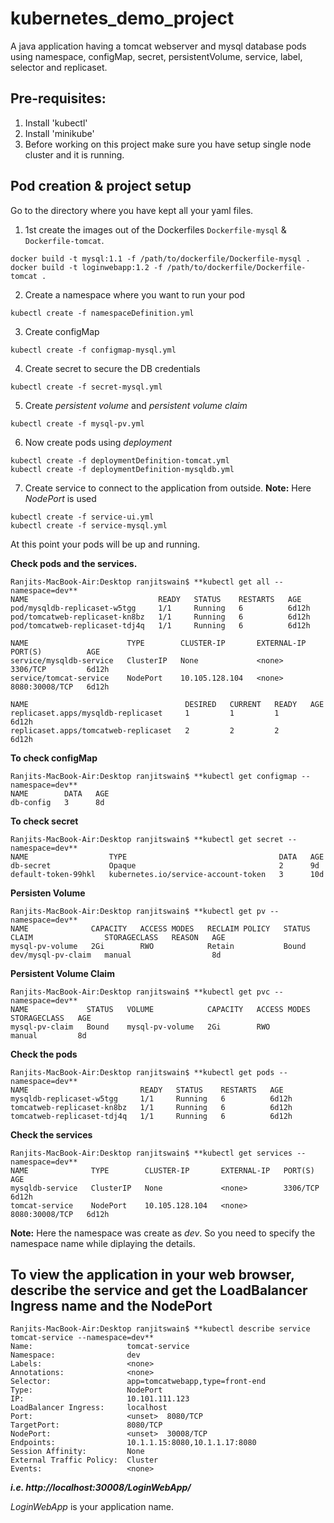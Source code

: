 # kubernetes_demo_project
A java application having a tomcat webserver and mysql database pods using namespace, configMap, secret, persistentVolume, service, label, selector and replicaset.

Pre-requisites:
---------------
1. Install 'kubectl'
2. Install 'minikube'
3. Before working on this project make sure you have setup single node cluster and it is running.

Pod creation & project setup
----------------------------
Go to the directory where you have kept all your yaml files.

1. 1st create the images out of the Dockerfiles `Dockerfile-mysql` & `Dockerfile-tomcat`.
```
docker build -t mysql:1.1 -f /path/to/dockerfile/Dockerfile-mysql .
docker build -t loginwebapp:1.2 -f /path/to/dockerfile/Dockerfile-tomcat .
```
2. Create a namespace where you want to run your pod
```
kubectl create -f namespaceDefinition.yml
```
3. Create configMap
```
kubectl create -f configmap-mysql.yml
```

4. Create secret to secure the DB credentials
```
kubectl create -f secret-mysql.yml
```

5. Create *persistent volume* and *persistent volume claim*
```
kubectl create -f mysql-pv.yml
```

6. Now create pods using *deployment*
```
kubectl create -f deploymentDefinition-tomcat.yml
kubectl create -f deploymentDefinition-mysqldb.yml
```
7. Create service to connect to the application from outside.
   **Note:** Here *NodePort* is used
```
kubectl create -f service-ui.yml
kubectl create -f service-mysql.yml
```

At this point your pods will be up and running.

**Check pods and the services.**
```
Ranjits-MacBook-Air:Desktop ranjitswain$ **kubectl get all --namespace=dev**
NAME                             READY   STATUS    RESTARTS   AGE
pod/mysqldb-replicaset-w5tgg     1/1     Running   6          6d12h
pod/tomcatweb-replicaset-kn8bz   1/1     Running   6          6d12h
pod/tomcatweb-replicaset-tdj4q   1/1     Running   6          6d12h

NAME                      TYPE        CLUSTER-IP       EXTERNAL-IP   PORT(S)          AGE
service/mysqldb-service   ClusterIP   None             <none>        3306/TCP         6d12h
service/tomcat-service    NodePort    10.105.128.104   <none>        8080:30008/TCP   6d12h

NAME                                   DESIRED   CURRENT   READY   AGE
replicaset.apps/mysqldb-replicaset     1         1         1       6d12h
replicaset.apps/tomcatweb-replicaset   2         2         2       6d12h
```
**To check configMap**
```
Ranjits-MacBook-Air:Desktop ranjitswain$ **kubectl get configmap --namespace=dev**
NAME        DATA   AGE
db-config   3      8d
```
**To check secret**
```
Ranjits-MacBook-Air:Desktop ranjitswain$ **kubectl get secret --namespace=dev**
NAME                  TYPE                                  DATA   AGE
db-secret             Opaque                                2      9d
default-token-99hkl   kubernetes.io/service-account-token   3      10d
```
**Persisten Volume**
```
Ranjits-MacBook-Air:Desktop ranjitswain$ **kubectl get pv --namespace=dev**
NAME              CAPACITY   ACCESS MODES   RECLAIM POLICY   STATUS   CLAIM                STORAGECLASS   REASON   AGE
mysql-pv-volume   2Gi        RWO            Retain           Bound    dev/mysql-pv-claim   manual                  8d
```
**Persistent Volume Claim**
```
Ranjits-MacBook-Air:Desktop ranjitswain$ **kubectl get pvc --namespace=dev**
NAME             STATUS   VOLUME            CAPACITY   ACCESS MODES   STORAGECLASS   AGE
mysql-pv-claim   Bound    mysql-pv-volume   2Gi        RWO            manual         8d
```
**Check the pods**
```
Ranjits-MacBook-Air:Desktop ranjitswain$ **kubectl get pods --namespace=dev**
NAME                         READY   STATUS    RESTARTS   AGE
mysqldb-replicaset-w5tgg     1/1     Running   6          6d12h
tomcatweb-replicaset-kn8bz   1/1     Running   6          6d12h
tomcatweb-replicaset-tdj4q   1/1     Running   6          6d12h
```
**Check the services**
```
Ranjits-MacBook-Air:Desktop ranjitswain$ **kubectl get services --namespace=dev**
NAME              TYPE        CLUSTER-IP       EXTERNAL-IP   PORT(S)          AGE
mysqldb-service   ClusterIP   None             <none>        3306/TCP         6d12h
tomcat-service    NodePort    10.105.128.104   <none>        8080:30008/TCP   6d12h
```
**Note:** Here the namespace was create as *dev*. So you need to specify the namespace name while diplaying the details.

## To view the application in your web browser, describe the service and get the LoadBalancer Ingress name and the NodePort
```
Ranjits-MacBook-Air:Desktop ranjitswain$ **kubectl describe service tomcat-service --namespace=dev**
Name:                     tomcat-service
Namespace:                dev
Labels:                   <none>
Annotations:              <none>
Selector:                 app=tomcatwebapp,type=front-end
Type:                     NodePort
IP:                       10.101.111.123
LoadBalancer Ingress:     localhost
Port:                     <unset>  8080/TCP
TargetPort:               8080/TCP
NodePort:                 <unset>  30008/TCP
Endpoints:                10.1.1.15:8080,10.1.1.17:8080
Session Affinity:         None
External Traffic Policy:  Cluster
Events:                   <none>
```
***i.e. http://localhost:30008/LoginWebApp/***

*LoginWebApp* is your application name.

